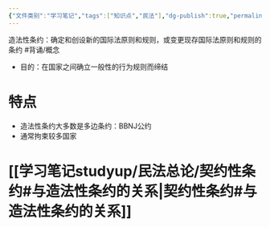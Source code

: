```yaml
---
{"文件类别":"学习笔记","tags":["知识点","民法"],"dg-publish":true,"permalink":"/学习笔记studyup/民法总论/造法性条约/","dgPassFrontmatter":true,"created":"2024-09-23T22:17:21.817+08:00","updated":"2024-11-05T09:49:43.894+08:00"}
---
```


造法性条约：确定和创设新的国际法原则和规则，或变更现存国际法原则和规则的条约 #背诵/概念 
- 目的：在国家之间确立一般性的行为规则而缔结
# 特点
- 造法性条约大多数是多边条约：BBNJ公约
- 通常拘束较多国家
# [[学习笔记studyup/民法总论/契约性条约#与造法性条约的关系\|契约性条约#与造法性条约的关系]]